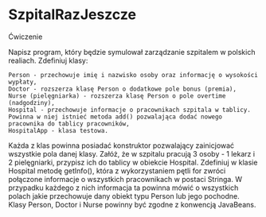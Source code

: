 # SzpitalRazJeszcze
Ćwiczenie

Napisz program, który będzie symulował zarządzanie szpitalem w polskich realiach. Zdefiniuj klasy:

    Person - przechowuje imię i nazwisko osoby oraz informację o wysokości wypłaty,
    Doctor - rozszerza klasę Person o dodatkowe pole bonus (premia),
    Nurse (pielęgniarka) - rozszerza klasę Person o pole overtime (nadgodziny),
    Hospital - przechowuje informacje o pracownikach szpitala w tablicy. Powinna w niej istnieć metoda add() pozwalająca dodać nowego pracownika do tablicy pracowników,
    HospitalApp - klasa testowa.

Każda z klas powinna posiadać konstruktor pozwalający zainicjować wszystkie pola danej klasy. Załóż, że w szpitalu pracują 3 osoby - 1 lekarz i 2 pielęgniarki, przypisz ich do tablicy w obiekcie Hospital. Zdefiniuj w klasie Hospital metodę getInfo(), która z wykorzystaniem pętli for zwróci połączone informacje o wszystkich pracownikach w postaci Stringa. W przypadku każdego z nich informacja ta powinna mówić o wszystkich polach jakie przechowuje dany obiekt typu Person lub jego pochodne. Klasy Person, Doctor i Nurse powinny być zgodne z konwencją JavaBeans.
